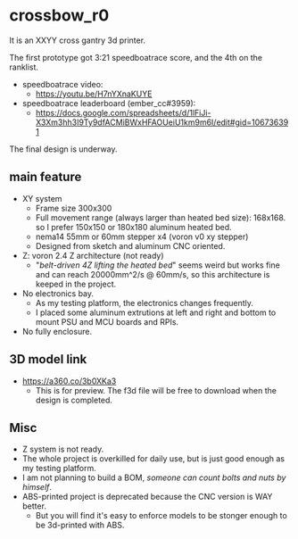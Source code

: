 # crossbow_r0
It is an XXYY cross gantry 3d printer.

The first prototype got 3:21 speedboatrace score, and the 4th on the ranklist.

* speedboatrace video: 
  * https://youtu.be/H7nYXnaKUYE
* speedboatrace leaderboard (ember_cc#3959):
  * https://docs.google.com/spreadsheets/d/1lFiJi-X3Xm3hh3I9Ty9dfACMiBWxHFAOUeiU1km9m6I/edit#gid=106736391

The final design is underway.

## main feature
* XY system
    * Frame size 300x300
    * Full movement range (always larger than heated bed size): 168x168. so I prefer 150x150 or 180x180 aluminum heated bed.
    * nema14 55mm or 60mm stepper x4 (voron v0 xy stepper)
    * Designed from sketch and aluminum CNC oriented.
* Z: voron 2.4 Z architecture (not ready)
    * "*belt-driven 4Z lifting the heated bed*" seems weird but works fine and can reach 20000mm^2/s @ 60mm/s, so this architecture is keeped in the project.
* No electronics bay. 
    * As my testing platform, the electronics changes frequently. 
    * I placed some aluminum extrutions at left and right and bottom to mount PSU and MCU boards and RPIs.
* No fully enclosure.

## 3D model link
* https://a360.co/3b0XKa3
  * This is for preview. The f3d file will be free to download when the design is completed.

## Misc
* Z system is not ready.
* The whole project is overkilled for daily use, but is just good enough as my testing platform.
* I am not planning to build a BOM, *someone can count bolts and nuts by himself*.
* ABS-printed project is deprecated because the CNC version is WAY better. 
    * But you will find it's easy to enforce models to be stonger enough to be 3d-printed with ABS.

